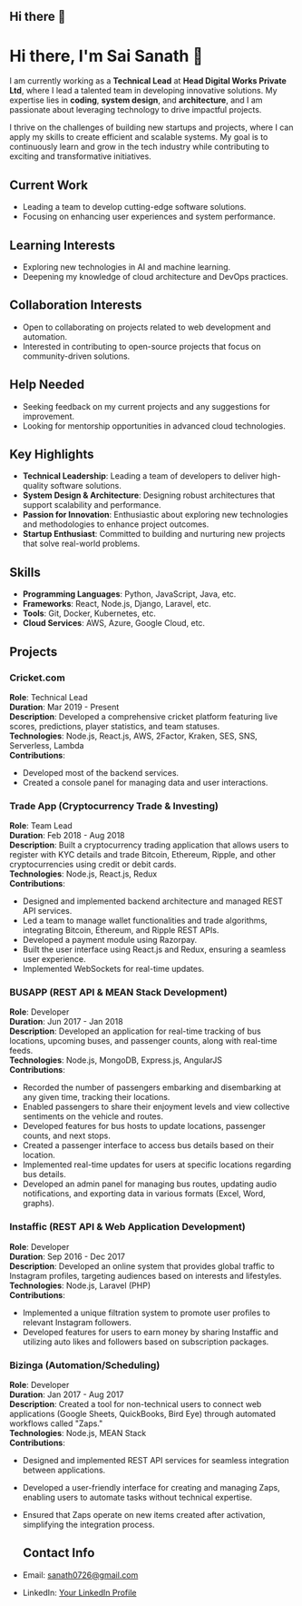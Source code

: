 ## Hi there 👋

<!--
**mesanath/mesanath** is a ✨ _special_ ✨ repository because its `README.md` (this file) appears on your GitHub profile.

Here are some ideas to get you started:

- 🔭 I’m currently working on ...
- 🌱 I’m currently learning ...
- 👯 I’m looking to collaborate on ...
- 🤔 I’m looking for help with ...
- 💬 Ask me about ...
- 📫 How to reach me: ...
- 😄 Pronouns: ...
- ⚡ Fun fact: ...
-->

# Hi there, I'm Sai Sanath 👋

I am currently working as a **Technical Lead** at **Head Digital Works Private Ltd**, where I lead a talented team in developing innovative solutions. My expertise lies in **coding**, **system design**, and **architecture**, and I am passionate about leveraging technology to drive impactful projects.

I thrive on the challenges of building new startups and projects, where I can apply my skills to create efficient and scalable systems. My goal is to continuously learn and grow in the tech industry while contributing to exciting and transformative initiatives.

## Current Work
- Leading a team to develop cutting-edge software solutions.
- Focusing on enhancing user experiences and system performance.

## Learning Interests
- Exploring new technologies in AI and machine learning.
- Deepening my knowledge of cloud architecture and DevOps practices.

## Collaboration Interests
- Open to collaborating on projects related to web development and automation.
- Interested in contributing to open-source projects that focus on community-driven solutions.

## Help Needed
- Seeking feedback on my current projects and any suggestions for improvement.
- Looking for mentorship opportunities in advanced cloud technologies.

## Key Highlights
- **Technical Leadership**: Leading a team of developers to deliver high-quality software solutions.
- **System Design & Architecture**: Designing robust architectures that support scalability and performance.
- **Passion for Innovation**: Enthusiastic about exploring new technologies and methodologies to enhance project outcomes.
- **Startup Enthusiast**: Committed to building and nurturing new projects that solve real-world problems.

## Skills
- **Programming Languages**: Python, JavaScript, Java, etc.
- **Frameworks**: React, Node.js, Django, Laravel, etc.
- **Tools**: Git, Docker, Kubernetes, etc.
- **Cloud Services**: AWS, Azure, Google Cloud, etc.

## Projects

### Cricket.com
**Role**: Technical Lead  
**Duration**: Mar 2019 - Present  
**Description**: Developed a comprehensive cricket platform featuring live scores, predictions, player statistics, and team statuses.  
**Technologies**: Node.js, React.js, AWS, 2Factor, Kraken, SES, SNS, Serverless, Lambda  
**Contributions**:
- Developed most of the backend services.
- Created a console panel for managing data and user interactions.

### Trade App (Cryptocurrency Trade & Investing)
**Role**: Team Lead  
**Duration**: Feb 2018 - Aug 2018  
**Description**: Built a cryptocurrency trading application that allows users to register with KYC details and trade Bitcoin, Ethereum, Ripple, and other cryptocurrencies using credit or debit cards.  
**Technologies**: Node.js, React.js, Redux  
**Contributions**:
- Designed and implemented backend architecture and managed REST API services.
- Led a team to manage wallet functionalities and trade algorithms, integrating Bitcoin, Ethereum, and Ripple REST APIs.
- Developed a payment module using Razorpay.
- Built the user interface using React.js and Redux, ensuring a seamless user experience.
- Implemented WebSockets for real-time updates.

### BUSAPP (REST API & MEAN Stack Development)
**Role**: Developer  
**Duration**: Jun 2017 - Jan 2018  
**Description**: Developed an application for real-time tracking of bus locations, upcoming buses, and passenger counts, along with real-time feeds.  
**Technologies**: Node.js, MongoDB, Express.js, AngularJS  
**Contributions**:
- Recorded the number of passengers embarking and disembarking at any given time, tracking their locations.
- Enabled passengers to share their enjoyment levels and view collective sentiments on the vehicle and routes.
- Developed features for bus hosts to update locations, passenger counts, and next stops.
- Created a passenger interface to access bus details based on their location.
- Implemented real-time updates for users at specific locations regarding bus details.
- Developed an admin panel for managing bus routes, updating audio notifications, and exporting data in various formats (Excel, Word, graphs).

### Instaffic (REST API & Web Application Development)
**Role**: Developer  
**Duration**: Sep 2016 - Dec 2017  
**Description**: Developed an online system that provides global traffic to Instagram profiles, targeting audiences based on interests and lifestyles.  
**Technologies**: Node.js, Laravel (PHP)  
**Contributions**:
- Implemented a unique filtration system to promote user profiles to relevant Instagram followers.
- Developed features for users to earn money by sharing Instaffic and utilizing auto likes and followers based on subscription packages.

### Bizinga (Automation/Scheduling)
**Role**: Developer  
**Duration**: Jan 2017 - Aug 2017  
**Description**: Created a tool for non-technical users to connect web applications (Google Sheets, QuickBooks, Bird Eye) through automated workflows called "Zaps."  
**Technologies**: Node.js, MEAN Stack  
**Contributions**:
- Designed and implemented REST API services for seamless integration between applications.
- Developed a user-friendly interface for creating and managing Zaps, enabling users to automate tasks without technical expertise.
- Ensured that Zaps operate on new items created after activation, simplifying the integration process.


  ## Contact Info
- Email: [sanath0726@gmail.com](mailto:sanath0726@gmail.com)
- LinkedIn: [Your LinkedIn Profile](https://www.linkedin.com/in/sai-sanath)

